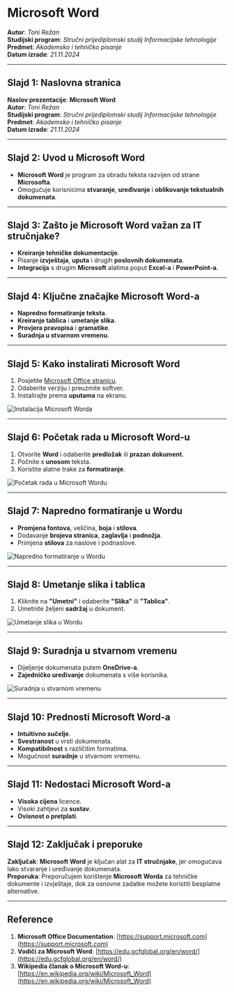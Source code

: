 # **Microsoft Word**

**Autor**: *Toni Režan*  
**Studijski program**: *Stručni prijediplomski studij Informacijske tehnologije*  
**Predmet**: *Akademsko i tehničko pisanje*  
**Datum izrade**: *21.11.2024*

---

## **Slajd 1: Naslovna stranica**

**Naslov prezentacije**: **Microsoft Word**  
**Autor**: *Toni Režan*  
**Studijski program**: *Stručni prijediplomski studij Informacijske tehnologije*  
**Predmet**: *Akademsko i tehničko pisanje*  
**Datum izrade**: *21.11.2024*

---

## **Slajd 2: Uvod u Microsoft Word**

- **Microsoft Word** je program za obradu teksta razvijen od strane **Microsofta**.
- Omogućuje korisnicima **stvaranje**, **uređivanje** i **oblikovanje tekstualnih dokumenata**.

---

## **Slajd 3: Zašto je Microsoft Word važan za IT stručnjake?**

- **Kreiranje tehničke dokumentacije**.
- Pisanje **izvještaja**, **uputa** i drugih **poslovnih dokumenata**.
- **Integracija** s drugim **Microsoft** alatima poput **Excel-a** i **PowerPoint-a**.

---

## **Slajd 4: Ključne značajke Microsoft Word-a**

- **Napredno formatiranje teksta**.
- **Kreiranje tablica** i **umetanje slika**.
- **Provjera pravopisa** i **gramatike**.
- **Suradnja u stvarnom vremenu**.

---

## **Slajd 5: Kako instalirati Microsoft Word**

1. Posjetite [Microsoft Office stranicu](https://www.microsoft.com).
2. Odaberite verziju i preuzmite softver.
3. Instalirajte prema **uputama** na ekranu.

![Instalacija Microsoft Worda](images/screenshot_installation.png)

---

## **Slajd 6: Početak rada u Microsoft Word-u**

1. Otvorite **Word** i odaberite **predložak** ili **prazan dokument**.
2. Počnite s **unosom** teksta.
3. Koristite alatne trake za **formatiranje**.

![Početak rada u Microsoft Wordu](images/screenshot_starting_word.png)

---

## **Slajd 7: Napredno formatiranje u Wordu**

- **Promjena fontova**, veličina, **boja** i **stilova**.
- Dodavanje **brojeva stranica**, **zaglavlja** i **podnožja**.
- Primjena **stilova** za naslove i podnaslove.

![Napredno formatiranje u Wordu](images/screenshot_advanced_formatting.png)

---

## **Slajd 8: Umetanje slika i tablica**

1. Kliknite na **"Umetni"** i odaberite **"Slika"** ili **"Tablica"**.
2. Umetnite željeni **sadržaj** u dokument.

![Umetanje slika u Wordu](images/screenshot_insert_image.png)

---

## **Slajd 9: Suradnja u stvarnom vremenu**

- Dijeljenje dokumenata putem **OneDrive-a**.
- **Zajedničko uređivanje** dokumenata s više korisnika.

![Suradnja u stvarnom vremenu](images/screenshot_collaboration.png)

---

## **Slajd 10: Prednosti Microsoft Word-a**

- **Intuitivno sučelje**.
- **Svestranost** u vrsti dokumenata.
- **Kompatibilnost** s različitim formatima.
- Mogućnost **suradnje** u stvarnom vremenu.

---

## **Slajd 11: Nedostaci Microsoft Word-a**

- **Visoka cijena** licence.
- Visoki zahtjevi za **sustav**.
- **Ovisnost o pretplati**.

---

## **Slajd 12: Zaključak i preporuke**

**Zaključak**: **Microsoft Word** je ključan alat za **IT stručnjake**, jer omogućava lako stvaranje i uređivanje dokumenata.  
**Preporuka**: Preporučujem korištenje **Microsoft Worda** za tehničke dokumente i izvještaje, dok za osnovne zadatke možete koristiti besplatne alternative.

---

## **Reference**

1. **Microsoft Office Documentation**: [https://support.microsoft.com](https://support.microsoft.com)
2. **Vodiči za Microsoft Word**: [https://edu.gcfglobal.org/en/word/](https://edu.gcfglobal.org/en/word/)
3. **Wikipedia članak o Microsoft Word-u**: [https://en.wikipedia.org/wiki/Microsoft_Word](https://en.wikipedia.org/wiki/Microsoft_Word)


